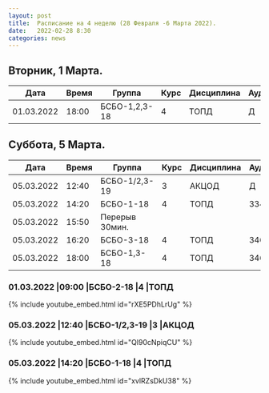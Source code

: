 ```yaml
---
layout: post
title:  Расписание на 4 неделю (28 Февраля -6 Марта 2022).
date:   2022-02-28 8:30
categories: news
---
```


## Вторник, 1 Марта.

| Дата          | Время   | Группа        | Курс | Дисциплина  | Аудитория | Материалы |
| ------------- | ------- | ------------- | ---- | ----------- | --------- | --------- |
|01.03.2022     |18:00    |БСБО-1,2,3-18  |4     |ТОПД         |   Д       |           |


## Суббота, 5 Марта.

| Дата          | Время   | Группа        | Курс | Дисциплина  | Аудитория | Материалы |
| ------------- | ------- | ------------- | ---- | ----------- | --------- | --------- |
|05.03.2022     |12:40    |БСБО-1/2,3-19  |3     |АКЦОД        |   Д       |           |
|05.03.2022     |14:20    |БСБО-1-18      |4     |ТОПД         |   334     |           |
|05.03.2022     |15:50    |Перерыв 30мин. |      |             |           |           |
|05.03.2022     |16:20    |БСБО-3-18      |4     |ТОПД         |   346     |           |
|05.03.2022     |18:00    |БСБО-1,3-18    |4     |ТОПД         |   346     |           |

### 01.03.2022     |09:00    |БСБО-2-18      |4     |ТОПД
{% include youtube_embed.html id="rXE5PDhLrUg" %}


### 05.03.2022     |12:40    |БСБО-1/2,3-19  |3     |АКЦОД
{% include youtube_embed.html id="Ql90cNpiqCU" %}

### 05.03.2022     |14:20    |БСБО-1-18      |4     |ТОПД 
{% include youtube_embed.html id="xvlRZsDkU38" %}
